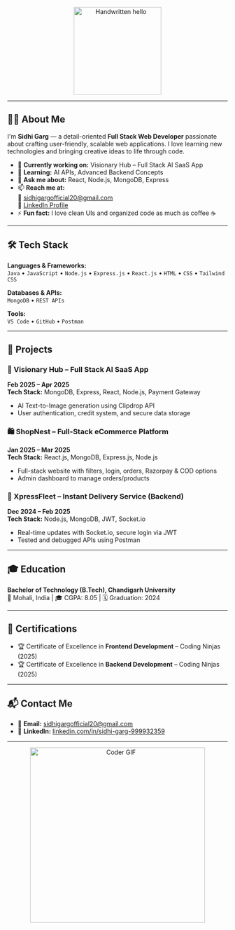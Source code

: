 

<!-- 👩‍💻 Coding Aesthetic GIF -->
<p align="center">
  <img src="https://media.giphy.com/media/LNfGwkauwHmsKtZspD/giphy.gif" alt="Handwritten hello" width="200"/>
</p>

---

## 💁‍♀️ About Me

I'm **Sidhi Garg** — a detail-oriented **Full Stack Web Developer** passionate about crafting user-friendly, scalable web applications. I love learning new technologies and bringing creative ideas to life through code.

- 🔭 **Currently working on:** Visionary Hub – Full Stack AI SaaS App
- 🌱 **Learning:** AI APIs, Advanced Backend Concepts
- 💬 **Ask me about:** React, Node.js, MongoDB, Express
- 📫 **Reach me at:**  
  📧 [sidhigargofficial20@gmail.com](mailto:sidhigargofficial20@gmail.com)  
  🔗 [LinkedIn Profile](https://www.linkedin.com/in/sidhi-garg-999932359/)
- ⚡ **Fun fact:** I love clean UIs and organized code as much as coffee ☕

---

## 🛠️ Tech Stack

**Languages & Frameworks:**  
`Java` • `JavaScript` • `Node.js` • `Express.js` • `React.js` • `HTML` • `CSS` • `Tailwind CSS`  

**Databases & APIs:**  
`MongoDB` • `REST APIs`  

**Tools:**  
`VS Code` • `GitHub` • `Postman`

---

## 🚀 Projects

### 🔮 Visionary Hub – Full Stack AI SaaS App  
**Feb 2025 – Apr 2025**  
**Tech Stack:** MongoDB, Express, React, Node.js, Payment Gateway  
- AI Text-to-Image generation using Clipdrop API  
- User authentication, credit system, and secure data storage

### 🛍 ShopNest – Full-Stack eCommerce Platform  
**Jan 2025 – Mar 2025**  
**Tech Stack:** React.js, MongoDB, Express.js, Node.js  
- Full-stack website with filters, login, orders, Razorpay & COD options  
- Admin dashboard to manage orders/products  

### 🛵 XpressFleet – Instant Delivery Service (Backend)  
**Dec 2024 – Feb 2025**  
**Tech Stack:** Node.js, MongoDB, JWT, Socket.io  
- Real-time updates with Socket.io, secure login via JWT  
- Tested and debugged APIs using Postman

---

## 🎓 Education

**Bachelor of Technology (B.Tech), Chandigarh University**  
📍 Mohali, India | 🎓 CGPA: 8.05 | 🗓 Graduation: 2024

---

## 🏅 Certifications

- 🏆 Certificate of Excellence in **Frontend Development** – Coding Ninjas (2025)  
- 🏆 Certificate of Excellence in **Backend Development** – Coding Ninjas (2025)

---

## 📬 Contact Me

- 📧 **Email:** [sidhigargofficial20@gmail.com](mailto:sidhigargofficial20@gmail.com)  
- 🔗 **LinkedIn:** [linkedin.com/in/sidhi-garg-999932359](https://www.linkedin.com/in/sidhi-garg-999932359/)

---

<!-- 💻 Coding GIF Footer -->
<p align="center">
  <img src="https://media.giphy.com/media/qgQUggAC3Pfv687qPC/giphy.gif" alt="Coder GIF" width="400"/>
</p>
